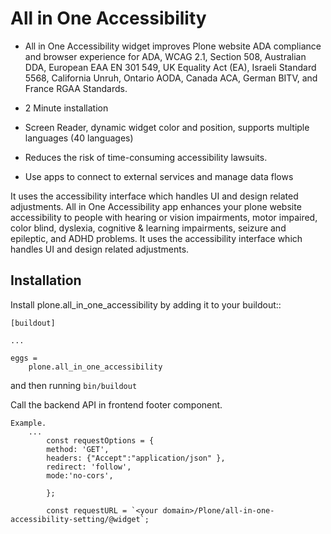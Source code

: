 # All in One Accessibility

- All in One Accessibility widget improves Plone website ADA compliance and browser experience for ADA, WCAG 2.1, Section 508, Australian DDA, European EAA EN 301 549, UK Equality Act (EA), Israeli Standard 5568, California Unruh, Ontario AODA, Canada ACA, German BITV, and France RGAA Standards.

- 2 Minute installation

- Screen Reader, dynamic widget color and position, supports multiple languages (40 languages)

- Reduces the risk of time-consuming accessibility lawsuits.

- Use apps to connect to external services and manage data flows

It uses the accessibility interface which handles UI and design related adjustments. All in One Accessibility app enhances your plone website accessibility to people with hearing or vision impairments, motor impaired, color blind, dyslexia, cognitive & learning impairments, seizure and epileptic, and ADHD problems. It uses the accessibility interface which handles UI and design related adjustments.



Installation
------------

Install plone.all_in_one_accessibility by adding it to your buildout::

    [buildout]

    ...

    eggs =
        plone.all_in_one_accessibility


and then running ``bin/buildout``

Call the backend API in frontend footer component.

    Example.
        ...
            const requestOptions = {
            method: 'GET',
            headers: {"Accept":"application/json" },
            redirect: 'follow',
            mode:'no-cors',
                
            };
            
            const requestURL = `<your domain>/Plone/all-in-one-accessibility-setting/@widget`;
    

